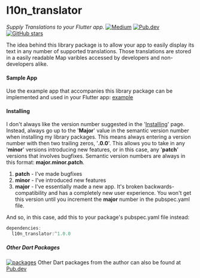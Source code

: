 # l10n_translator
*Supply Translations to your Flutter app.*
[![Medium](https://img.shields.io/badge/Medium-Read-green?logo=Medium)](https://medium.com/@greg.perry/do-you-speak-a-my-language-587854c2d0a3) [![Pub.dev](https://img.shields.io/pub/v/L10n_translator.svg?logo=data:image/png)](https://pub.dev/packages/L10n_translator) [![GitHub stars](https://img.shields.io/github/stars/AndriousSolutions/L10n_translator.svg?style=social&amp;logo=github)](https://github.com/AndriousSolutions/L10n_translator/stargazers)

The idea behind this library package is to allow your app to easily display its text in any number of supported translations. Those translations are stored in a easily readable Map varibles accessed by developers and non-developers alike.
#### Sample App
Use the example app that accompanies this library package can be implemented and used in your Flutter app: [example](https://github.com/AndriousSolutions/example/)
#### Installing
I don't always like the version number suggested in the '[Installing](https://pub.dev/packages/L10n_translator#-installing-tab-)' page.
Instead, always go up to the '**Major**' value in the semantic version number when installing my library packages. This means always entering a version number with then two trailing zeros, '**.0.0**'. This allows you to take in any '**minor**' versions introducing new features, or in this case, any '**patch**' versions that involves bugfixes. Semantic version numbers are always in this format: **major.minor.patch**.

1. **patch** - I've made bugfixes
2. **minor** - I've introduced new features
3. **major** - I've essentially made a new app. It's broken backwards-compatibility and has a completely new user experience. You won't get this version until you increment the **major** number in the pubspec.yaml file.

And so, in this case, add this to your package's pubspec.yaml file instead:
```javascript
dependencies:
  l10n_translator:^1.0.0
```
##### Other Dart Packages
[![packages](https://user-images.githubusercontent.com/32497443/64993716-5c818280-d89c-11e9-87b5-f35aee3e22f4.jpg)](https://pub.dev/publishers/andrioussolutions.com/packages)
Other Dart packages from the author can also be found at [Pub.dev](https://pub.dev/publishers/andrioussolutions.com/packages)